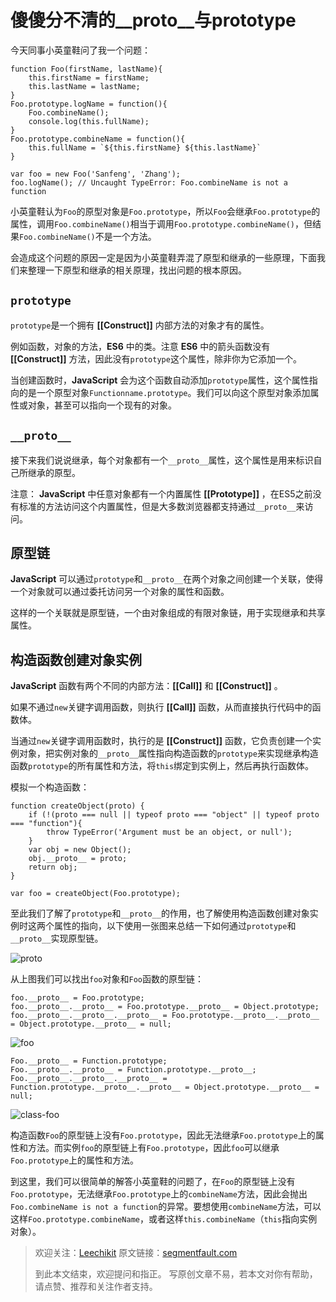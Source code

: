 # 傻傻分不清的__proto__与prototype

今天同事小英童鞋问了我一个问题：

```
function Foo(firstName, lastName){
	this.firstName = firstName;
	this.lastName = lastName; 
}
Foo.prototype.logName = function(){
	Foo.combineName();
	console.log(this.fullName);
}
Foo.prototype.combineName = function(){
	this.fullName = `${this.firstName} ${this.lastName}`
}

var foo = new Foo('Sanfeng', 'Zhang');
foo.logName(); // Uncaught TypeError: Foo.combineName is not a function
```

小英童鞋认为`Foo`的原型对象是`Foo.prototype`，所以`Foo`会继承`Foo.prototype`的属性，调用`Foo.combineName()`相当于调用`Foo.prototype.combineName()`，但结果`Foo.combineName()`不是一个方法。

会造成这个问题的原因一定是因为小英童鞋弄混了原型和继承的一些原理，下面我们来整理一下原型和继承的相关原理，找出问题的根本原因。

## `prototype`

`prototype`是一个拥有 **[[Construct]]** 内部方法的对象才有的属性。

例如函数，对象的方法，**ES6** 中的类。注意 **ES6** 中的箭头函数没有 **[[Construct]]** 方法，因此没有`prototype`这个属性，除非你为它添加一个。

当创建函数时，**JavaScript** 会为这个函数自动添加`prototype`属性，这个属性指向的是一个原型对象`Functionname.prototype`。我们可以向这个原型对象添加属性或对象，甚至可以指向一个现有的对象。

## `__proto__`

接下来我们说说继承，每个对象都有一个`__proto__`属性，这个属性是用来标识自己所继承的原型。

注意： **JavaScript** 中任意对象都有一个内置属性 **[[Prototype]]** ，在ES5之前没有标准的方法访问这个内置属性，但是大多数浏览器都支持通过`__proto__`来访问。

## 原型链

**JavaScript** 可以通过`prototype`和`__proto__`在两个对象之间创建一个关联，使得一个对象就可以通过委托访问另一个对象的属性和函数。

这样的一个关联就是原型链，一个由对象组成的有限对象链，用于实现继承和共享属性。

## 构造函数创建对象实例

**JavaScript** 函数有两个不同的内部方法：**[[Call]]** 和 **[[Construct]]** 。

如果不通过`new`关键字调用函数，则执行 **[[Call]]** 函数，从而直接执行代码中的函数体。

当通过`new`关键字调用函数时，执行的是 **[[Construct]]** 函数，它负责创建一个实例对象，把实例对象的`__proto__`属性指向构造函数的`prototype`来实现继承构造函数`prototype`的所有属性和方法，将`this`绑定到实例上，然后再执行函数体。

模拟一个构造函数：
```
function createObject(proto) {
	if (!(proto === null || typeof proto === "object" || typeof proto === "function"){
        throw TypeError('Argument must be an object, or null');
    }
	var obj = new Object();
	obj.__proto__ = proto;
	return obj;
}

var foo = createObject(Foo.prototype);
```

至此我们了解了`prototype`和`__proto__`的作用，也了解使用构造函数创建对象实例时这两个属性的指向，以下使用一张图来总结一下如何通过`prototype`和`__proto__`实现原型链。

![proto](https://user-images.githubusercontent.com/9698086/32257481-41cf1d48-bef0-11e7-9d45-33c7809e091b.png)

从上图我们可以找出`foo`对象和`Foo`函数的原型链：
```
foo.__proto__ = Foo.prototype;
foo.__proto__.__proto__ = Foo.prototype.__proto__ = Object.prototype;
foo.__proto__.__proto__.__proto__ = Foo.prototype.__proto__.__proto__ = Object.prototype.__proto__ = null;
```

![foo](https://user-images.githubusercontent.com/9698086/32086657-57c098a6-bb09-11e7-8789-6c4dce13df2a.png)

```
Foo.__proto__ = Function.prototype;
Foo.__proto__.__proto__ = Function.prototype.__proto__;
Foo.__proto__.__proto__.__proto__ = Function.prototype.__proto__.__proto__ = Object.prototype.__proto__ = null;
```

![class-foo](https://user-images.githubusercontent.com/9698086/32086658-57e8bdae-bb09-11e7-8479-2a769b4ffbc6.png)

构造函数`Foo`的原型链上没有`Foo.prototype`，因此无法继承`Foo.prototype`上的属性和方法。而实例`foo`的原型链上有`Foo.prototype`，因此`foo`可以继承`Foo.prototype`上的属性和方法。

到这里，我们可以很简单的解答小英童鞋的问题了，在`Foo`的原型链上没有`Foo.prototype`，无法继承`Foo.prototype`上的`combineName`方法，因此会抛出`Foo.combineName is not a function`的异常。要想使用`combineName`方法，可以这样`Foo.prototype.combineName`，或者这样`this.combineName`（`this`指向实例对象）。

> 欢迎关注：[Leechikit](https://segmentfault.com/u/leechikit/articles)
> 原文链接：[segmentfault.com](https://segmentfault.com/a/1190000010328752)
>
> 到此本文结束，欢迎提问和指正。
> 写原创文章不易，若本文对你有帮助，请点赞、推荐和关注作者支持。